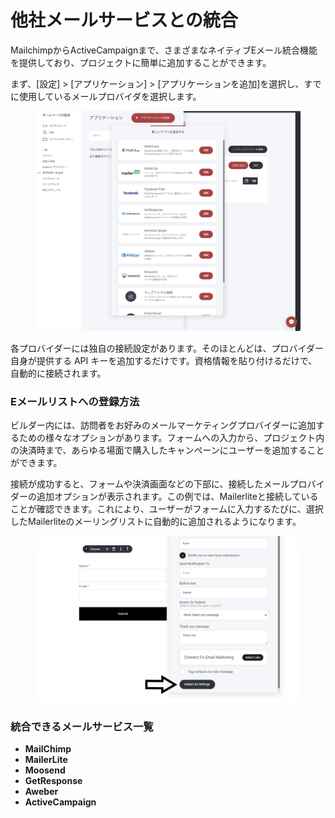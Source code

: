 # 他社メールサービスとの統合

MailchimpからActiveCampaignまで、さまざまなネイティブEメール統合機能を提供しており、プロジェクトに簡単に追加することができます。&#x20;

まず、\[設定] > \[アプリケーション] > \[アプリケーションを追加]を選択し、すでに使用しているメールプロバイダを選択します。

<figure><img src="../../.gitbook/assets/スクリーンショット 2024-10-27 22.57.58.png" alt=""><figcaption></figcaption></figure>

各プロバイダーには独自の接続設定があります。そのほとんどは、プロバイダー自身が提供する API キーを追加するだけです。資格情報を貼り付けるだけで、自動的に接続されます。

### Eメールリストへの登録方法

ビルダー内には、訪問者をお好みのメールマーケティングプロバイダーに追加するための様々なオプションがあります。フォームへの入力から、プロジェクト内の決済時まで、あらゆる場面で購入したキャンペーンにユーザーを追加することができます。

接続が成功すると、フォームや決済画面などの下部に、接続したメールプロバイダーの追加オプションが表示されます。この例では、Mailerliteと接続していることが確認できます。これにより、ユーザーがフォームに入力するたびに、選択したMailerliteのメーリングリストに自動的に追加されるようになります。

<figure><img src="../../.gitbook/assets/image-35.png" alt=""><figcaption></figcaption></figure>

### 統合できるメールサービス一覧

* **MailChimp**
* **MailerLite**
* **Moosend**
* **GetResponse**
* **Aweber**
* **ActiveCampaign**

